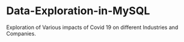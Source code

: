 # Data-Exploration-in-MySQL
Exploration of Various impacts of Covid 19 on different Industries and Companies.
